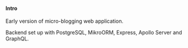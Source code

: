 #### Intro
Early version of micro-blogging web application.

Backend set up with PostgreSQL, MikroORM, Express, Apollo Server and GraphQL.